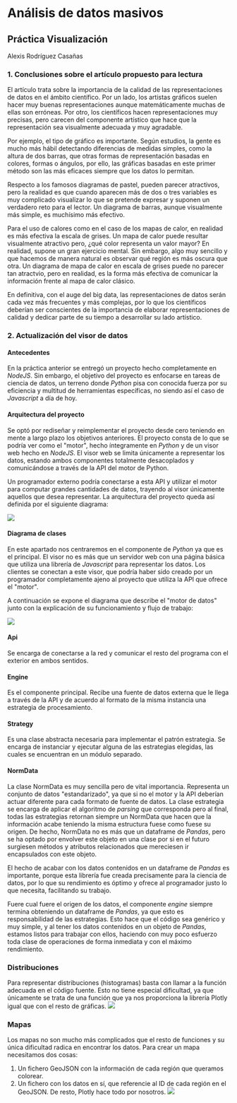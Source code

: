 # Análisis de datos masivos
## Práctica Visualización
Alexis Rodríguez Casañas

### 1. Conclusiones sobre el artículo propuesto para lectura
El artículo trata sobre la importancia de la calidad de las representaciones de datos en el ámbito científico. Por un lado, los artistas gráficos suelen
hacer muy buenas representaciones aunque matemáticamente muchas de ellas son erróneas. Por otro, los científicos hacen representaciones muy precisas, pero
carecen del componente artístico que hace que la representación sea visualmente adecuada y muy agradable.

Por ejemplo, el tipo de gráfico es importante. Según estudios, la gente es mucho más hábil detectando diferencias de medidas simples, como la altura de
dos barras, que otras formas de representación basadas en colores, formas o ángulos, por ello, las gráficas basadas en este primer método son las más
eficaces siempre que los datos lo permitan.

Respecto a los famosos diagramas de pastel, pueden parecer atractivos, pero la realidad es que cuando aparecen más de dos o tres variables es muy complicado
visualizar lo que se pretende expresar y suponen un verdadero reto para el lector. Un diagrama de barras, aunque visualmente más simple, es muchísimo más
efectivo.

Para el uso de calores como en el caso de los mapas de calor, en realidad es más efectiva la escala de grises. Un mapa de calor puede resultar visualmente
atractivo pero, ¿qué color representa un valor mayor? En realidad, supone un gran ejercicio mental. Sin embargo, algo muy sencillo y que hacemos de manera
natural es observar qué región es más oscura que otra. Un diagrama de mapa de calor en escala de grises puede no parecer tan atractvio, pero en realidad,
es la forma más efectiva de comunicar la información frente al mapa de calor clásico.

En definitiva, con el auge del big data, las representaciones de datos serán cada vez más frecuentes y más complejas, por lo que los científicos deberían 
ser conscientes de la importancia de elaborar representaciones de calidad y dedicar parte de su tiempo a desarrollar su lado artístico.


### 2. Actualización del visor de datos
#### Antecedentes
En la práctica anterior se entregó un proyecto hecho completamente en *NodeJS*. Sin embargo, el objetivo del proyecto es enfocarse en tareas de ciencia de datos, un terreno donde *Python* pisa con conocida fuerza por su eficiencia y multitud de herramientas específicas, no siendo así el caso de *Javascript* a día de hoy.

#### Arquitectura del proyecto
Se optó por rediseñar y reimplementar el proyecto desde cero teniendo en mente a largo plazo los objetivos anteriores. El proyecto consta de lo que se podría ver como el "motor", hecho íntegramente en *Python* y de un visor web hecho en *NodeJS*. El visor web se limita únicamente a representar los datos, estando ambos componentes totalmente desacoplados y comunicándose a través de la API del motor de Python. 

Un programador externo podría conectarse a esta API y utilizar el motor para computar grandes cantidades de datos, trayendo al visor únicamente aquellos que desea representar. La arquitectura del proyecto queda así definida por el siguiente diagrama:

![](https://i.ibb.co/mSw59X0/Dibujo-sin-t-tulo.png)

#### Diagrama de clases
En este apartado nos centraremos en el componente de *Python* ya que es el principal. El visor no es más que un servidor web con una página básica que utiliza una librería de *Javascript* para representar los datos. Los clientes se conectan a este visor, que podría haber sido creado por un programador completamente ajeno al proyecto que utiliza la API que ofrece el "motor".

A continuación se expone el diagrama que describe el "motor de datos" junto con la explicación de su funcionamiento y flujo de trabajo:

![](https://i.ibb.co/VmMj48w/Python-Core.png)

#### Api
Se encarga de conectarse a la red y comunicar el resto del programa con el exterior en ambos sentidos.
#### Engine
Es el componente principal. Recibe una fuente de datos externa que le llega a través de la API y de acuerdo al formato de la misma instancia una estrategia de procesamiento.
#### Strategy
Es una clase abstracta necesaria para implementar el patrón estrategia. Se encarga de instanciar y ejecutar alguna de las estrategias elegidas, las cuales se encuentran en un módulo separado.
#### NormData
La clase NormData es muy sencilla pero de vital importancia. Representa un conjunto de datos "estandarizado", ya que si no el motor y la API deberían actuar diferente para cada formato de fuente de datos. La clase estrategia se encarga de aplicar el algoritmo de *parsing* que corresponda pero al final, todas las estrategias retornan siempre un NormData que hacen que la información acabe teniendo la misma estructura fuese como fuese su origen. De hecho, NormData no es más que un dataframe de *Pandas*, pero se ha optado por envolver este objeto en una clase por si en el futuro surgiesen métodos y atributos relacionados que mereciesen ir encapsulados con este objeto.

El hecho de acabar con los datos contenidos en un dataframe de *Pandas* es importante, porque esta librería fue creada precisamente para la ciencia de datos, por lo que su rendimiento es óptimo y ofrece al programador justo lo que necesita, facilitando su trabajo.

Fuere cual fuere el origen de los datos, el componente *engine* siempre termina obteniendo un dataframe de *Pandas*, ya que esto es responsabilidad de las estrategias. Esto hace que el código sea genérico y muy simple, y al tener los datos contenidos en un objeto de *Pandas*, estamos listos para trabajar con ellos, haciendo con muy poco esfuerzo toda clase de operaciones de forma inmediata y con el máximo rendimiento.


### Distribuciones
Para representar distribuciones (histogramas) basta con llamar a la función adecuada en el código fuente. Esto no tiene especial dificultad, ya que
únicamente se trata de una función que ya nos proporciona la librería Plotly igual que con el resto de gráficas.
![](https://i.ibb.co/9ycf51j/image.png)

### Mapas
Los mapas no son mucho más complicados que el resto de funciones y su única dificultad radica en encontrar los datos. Para crear un mapa necesitamos dos cosas:
1. Un fichero GeoJSON con la información de cada región que queramos colorear.
2. Un fichero con los datos en sí, que referencie al ID de cada región en el GeoJSON.
De resto, Plotly hace todo por nosotros.
![](https://i.ibb.co/Ny4PrZk/image.png)
